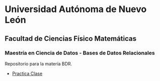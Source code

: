 # Universidad Autónoma de Nuevo León
## Facultad de Ciencias Físico Matemáticas
### Maestría en Ciencia de Datos - Bases de Datos Relacionales

Repositorio para la matería BDR.

- [Practica Clase](PracticaC/inv.md)